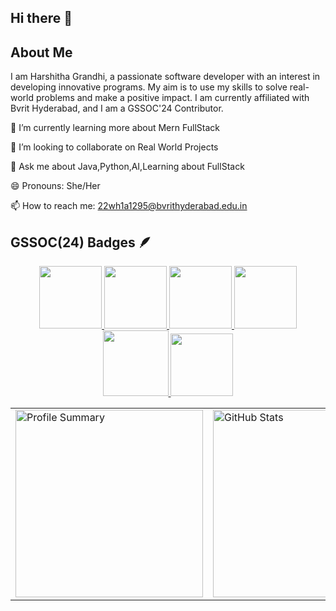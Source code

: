 ## Hi there 👋
## About Me

I am Harshitha Grandhi, a passionate software developer with an interest in developing innovative programs. My aim is to use my skills to solve real-world problems and make a positive impact. I am currently affiliated with  Bvrit Hyderabad, and I am a GSSOC'24 Contributor.

🌱 I’m currently learning more about Mern FullStack

👯 I’m looking to collaborate on Real World Projects

💬 Ask me about Java,Python,AI,Learning about FullStack

😄 Pronouns: She/Her 

📫 How to reach me: 22wh1a1295@bvrithyderabad.edu.in


## GSSOC(24) Badges 🪶
<div style='display:flex; align-items:center; gap: 10px;' align='center'><a href="https://gssoc.girlscript.tech/leaderboard">
<img src="https://raw.githubusercontent.com/GSSoC24/Postman-Challenge/main/docs/assets/Postman%20White.png" width="100px" height="100px" />
  <img src="https://raw.githubusercontent.com/GSSoC24/Postman-Challenge/main/docs/assets/1.png" width="100px" height="100px" />
  <img src="https://raw.githubusercontent.com/GSSoC24/Postman-Challenge/main/docs/assets/4.png" width="100px" height="100px" />
  <img src="https://raw.githubusercontent.com/GSSoC24/Postman-Challenge/main/docs/assets/5.png" width="100px" height="100px" />
  <img src="https://raw.githubusercontent.com/GSSoC24/Postman-Challenge/main/docs/assets/6.png" width="105px" height="105px" />
  <img src="https://raw.githubusercontent.com/GSSoC24/Postman-Challenge/main/docs/assets/7.png" width="100px" height="100px" />
  </a>
</div>

<table width="100%" align="center">
<tr>
<td>
  <img width="300em" src="http://github-profile-summary-cards.vercel.app/api/cards/profile-details?username=Grandhi-Harshitha&theme=radical" alt="Profile Summary">
</td>
<td>
  <img width="300em" src="https://github-readme-stats.vercel.app/api?username=Grandhi-Harshitha&show_icons=true&locale=en&theme=radical" alt="GitHub Stats"/>
</td>
<td>
  <img width="300em" src="https://github-readme-streak-stats.herokuapp.com/?user=Grandhi-Harshitha&theme=radical" alt="Streak Stats"/>
</td>
</tr>
</table>

